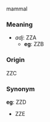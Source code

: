mammal
### Meaning
+ _adj_: ZZA
    + __eg__: ZZB

### Origin

ZZC

### Synonym

__eg__: ZZD

+ ZZE


